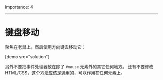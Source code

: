 importance: 4

---

# 键盘移动

聚焦在老鼠上。然后使用方向键去移动它：

[demo src="solution"]

另外不要把事件处理器放在除了 `#mouse` 元素外的其它任何地方。
还有不要修改 HTML/CSS，这个方法应该是通用的，可以作用在任何元素上。
